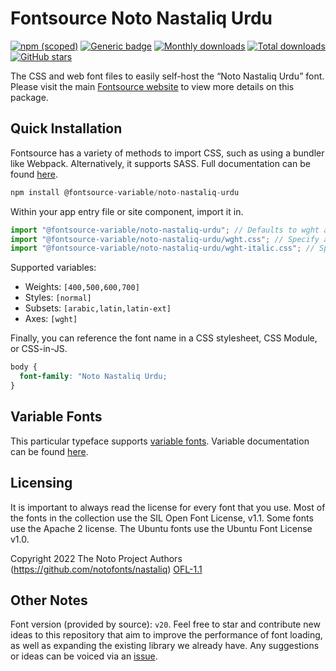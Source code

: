 # Fontsource Noto Nastaliq Urdu

[![npm (scoped)](https://img.shields.io/npm/v/@fontsource/noto-nastaliq-urdu?color=brightgreen)](https://www.npmjs.com/package/@fontsource/noto-nastaliq-urdu) [![Generic badge](https://img.shields.io/badge/fontsource-passing-brightgreen)](https://github.com/fontsource/fontsource) [![Monthly downloads](https://badgen.net/npm/dm/@fontsource/noto-nastaliq-urdu)](https://github.com/fontsource/fontsource) [![Total downloads](https://badgen.net/npm/dt/@fontsource/noto-nastaliq-urdu)](https://github.com/fontsource/fontsource) [![GitHub stars](https://img.shields.io/github/stars/fontsource/fontsource.svg?style=social&label=Star)](https://github.com/fontsource/fontsource/stargazers)

The CSS and web font files to easily self-host the “Noto Nastaliq Urdu” font. Please visit the main [Fontsource website](https://fontsource.org/fonts/noto-nastaliq-urdu) to view more details on this package.

## Quick Installation

Fontsource has a variety of methods to import CSS, such as using a bundler like Webpack. Alternatively, it supports SASS. Full documentation can be found [here](https://fontsource.org/docs/getting-started/introduction).

```javascript
npm install @fontsource-variable/noto-nastaliq-urdu
```

Within your app entry file or site component, import it in.

```javascript
import "@fontsource-variable/noto-nastaliq-urdu"; // Defaults to wght axis
import "@fontsource-variable/noto-nastaliq-urdu/wght.css"; // Specify axis
import "@fontsource-variable/noto-nastaliq-urdu/wght-italic.css"; // Specify axis and style

```

Supported variables:
- Weights: `[400,500,600,700]`
- Styles: `[normal]`
- Subsets: `[arabic,latin,latin-ext]`
- Axes: `[wght]`

Finally, you can reference the font name in a CSS stylesheet, CSS Module, or CSS-in-JS.

```css
body {
  font-family: "Noto Nastaliq Urdu;
}
```

## Variable Fonts

This particular typeface supports [variable fonts](https://developer.mozilla.org/en-US/docs/Web/CSS/CSS_Fonts/Variable_Fonts_Guide).
Variable documentation can be found [here](https://fontsource.org/docs/getting-started/variable).

## Licensing
It is important to always read the license for every font that you use.
Most of the fonts in the collection use the SIL Open Font License, v1.1. Some fonts use the Apache 2 license. The Ubuntu fonts use the Ubuntu Font License v1.0.

Copyright 2022 The Noto Project Authors (https://github.com/notofonts/nastaliq)
[OFL-1.1](http://scripts.sil.org/OFL)

## Other Notes
Font version (provided by source): `v20`.
Feel free to star and contribute new ideas to this repository that aim to improve the performance of font loading, as well as expanding the existing library we already have. Any suggestions or ideas can be voiced via an [issue](https://github.com/fontsource/fontsource/issues).